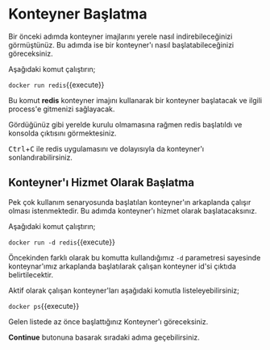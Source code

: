 # Konteyner Başlatma

Bir önceki adımda konteyner imajlarını yerele nasıl indirebileceğinizi görmüştünüz. Bu adımda ise bir konteyner'ı nasıl başlatabileceğinizi göreceksiniz.

Aşağıdaki komut çalıştırın;

`docker run redis`{{execute}}

Bu komut **redis** konteyner imajını kullanarak bir konteyner başlatacak ve ilgili process'e gitmenizi sağlayacak.

Gördüğünüz gibi yerelde kurulu olmamasına rağmen redis başlatıldı ve konsolda çıktısını görmektesiniz.

<kbd>Ctrl</kbd>+<kbd>C</kbd> ile redis uygulamasını ve dolayısıyla da konteyner'ı sonlandırabilirsiniz.


## Konteyner'ı Hizmet Olarak Başlatma

Pek çok kullanım senaryosunda başlatılan konteyner'ın arkaplanda çalışır olması istenmektedir. Bu adımda konteyner'ı hizmet olarak başlatacaksınız.

Aşağıdaki komut çalıştırın;

`docker run -d redis`{{execute}}

Öncekinden farklı olarak bu komutta kullandığımız `-d` parametresi sayesinde konteynar'ımız arkaplanda başlatılarak çalışan konteyner id'si çıktıda belirtilecektir.

Aktif olarak çalışan konteyner'ları aşağıdaki komutla listeleyebilirsiniz;

`docker ps`{{execute}}

Gelen listede az önce başlattığınız Konteyner'ı göreceksiniz.

**Continue** butonuna basarak sıradaki adıma geçebilirsiniz.
